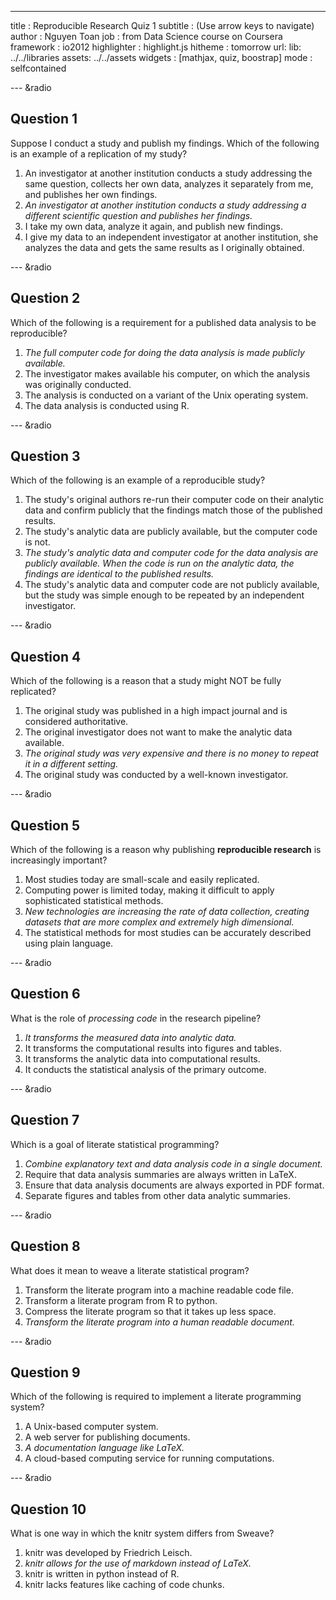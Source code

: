 ---
title       : Reproducible Research Quiz 1
subtitle    : (Use arrow keys to navigate)
author      : Nguyen Toan
job         : from Data Science course on Coursera
framework   : io2012
highlighter : highlight.js
hitheme     : tomorrow
url:
  lib: ../../libraries
  assets: ../../assets
widgets     : [mathjax, quiz, boostrap]
mode        : selfcontained

--- &radio



## Question 1

Suppose I conduct a study and publish my findings. Which of the following is an example of a replication of my study?

1. An investigator at another institution conducts a study addressing the same question, collects her own data, analyzes it separately from me, and publishes her own findings.
2. _An investigator at another institution conducts a study addressing a different scientific question and publishes her findings._
3. I take my own data, analyze it again, and publish new findings.
4. I give my data to an independent investigator at another institution, she analyzes the data and gets the same results as I originally obtained.

--- &radio

## Question 2

Which of the following is a requirement for a published data analysis to be reproducible?

1. _The full computer code for doing the data analysis is made publicly available._
2. The investigator makes available his computer, on which the analysis was originally conducted.
3. The analysis is conducted on a variant of the Unix operating system.
4. The data analysis is conducted using R.

--- &radio

## Question 3

Which of the following is an example of a reproducible study?

1. The study's original authors re-run their computer code on their analytic data and confirm publicly that the findings match those of the published results.      
2. The study's analytic data are publicly available, but the computer code is not.			
3. _The study's analytic data and computer code for the data analysis are publicly available. When the code is run on the analytic data, the findings are identical to the published results._
4. The study's analytic data and computer code are not publicly available, but the study was simple enough to be repeated by an independent investigator.

--- &radio

## Question 4

Which of the following is a reason that a study might NOT be fully replicated?

1. The original study was published in a high impact journal and is considered authoritative.    	
2. The original investigator does not want to make the analytic data available.			
3. _The original study was very expensive and there is no money to repeat it in a different setting._
4. The original study was conducted by a well-known investigator.

--- &radio

## Question 5

Which of the following is a reason why publishing **reproducible research** is increasingly important?

1. Most studies today are small-scale and easily replicated.    	
2. Computing power is limited today, making it difficult to apply sophisticated statistical methods.			
3. _New technologies are increasing the rate of data collection, creating datasets that are more complex and extremely high dimensional._
4. The statistical methods for most studies can be accurately described using plain language.

--- &radio

## Question 6

What is the role of *processing code* in the research pipeline?

1. _It transforms the measured data into analytic data._
2. It transforms the computational results into figures and tables.  		
3. It transforms the analytic data into computational results.			
4. It conducts the statistical analysis of the primary outcome.

--- &radio

## Question 7

Which is a goal of literate statistical programming?

1. _Combine explanatory text and data analysis code in a single document._
2. Require that data analysis summaries are always written in LaTeX.			
3. Ensure that data analysis documents are always exported in PDF format.			
4. Separate figures and tables from other data analytic summaries.

--- &radio

## Question 8

What does it mean to weave a literate statistical program?

1. Transform the literate program into a machine readable code file.    	
2. Transform a literate program from R to python.			
3. Compress the literate program so that it takes up less space.			
4. _Transform the literate program into a human readable document._

--- &radio

## Question 9

Which of the following is required to implement a literate programming system?

1. A Unix-based computer system.    	
2. A web server for publishing documents.			
3. _A documentation language like LaTeX._
4. A cloud-based computing service for running computations.

--- &radio

## Question 10

What is one way in which the knitr system differs from Sweave?

1. knitr was developed by Friedrich Leisch.    	
2. _knitr allows for the use of markdown instead of LaTeX._
3. knitr is written in python instead of R.
4. knitr lacks features like caching of code chunks.
